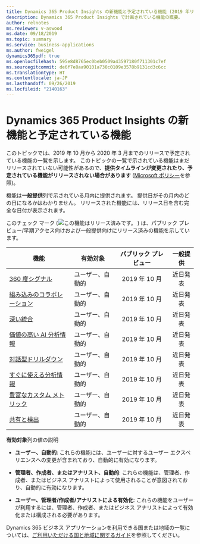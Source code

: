 ```yaml
---
title: Dynamics 365 Product Insights の新機能と予定されている機能 (2019 年リリース ウェーブ 2)
description: Dynamics 365 Product Insights で計画されている機能の概要。
author: relnotes
ms.reviewer: v-aswood
ms.date: 09/18/2019
ms.topic: summary
ms.service: business-applications
ms.author: fweigel
dynamics365pdf: true
ms.openlocfilehash: 595e8d8765ec0beb0509a43597180f711301c7ef
ms.sourcegitcommit: de6f7e8aa90101a730c0109e3578b9131cd3c6cc
ms.translationtype: HT
ms.contentlocale: ja-JP
ms.lasthandoff: 09/26/2019
ms.locfileid: "2140163"
---
```

# <a name="whats-new-and-planned-for-dynamics-365-product-insights"></a>Dynamics 365 Product Insights の新機能と予定されている機能

このトピックでは、2019 年 10 月から 2020 年 3 月までのリリースで予定されている機能の一覧を示します。 このトピックの一覧で示されている機能はまだリリースされていない可能性があるので、**提供タイムラインが変更されたり、予定されている機能がリリースされない場合があります** ([Microsoft ポリシー](https://go.microsoft.com/fwlink/p/?linkid=2007332)を参照)。

機能は**一般提供**列で示されている月内に提供されます。 提供日がその月内のどの日になるかはわかりません。 リリースされた機能には、リリース日を含む完全な日付が表示されます。

このチェック マーク (![この機能はリリース済みです。](/dynamics365-release-plan/media/green-checkmark.png "この機能はリリース済みです。") ) は、パブリック プレビュー/早期アクセス向けおよび一般提供向けにリリース済みの機能を示しています。

| 機能    | 有効対象    |  パブリック プレビュー |  一般提供 | 
| ---------- |---------------- | :---------------: |:--------------: |
 | [360 度シグナル](360-degree-signals.md) | ユーザー、自動的 | 2019 年 10 月|近日発表 | 
 | [組み込みのコラボレーション](built-in-collaboration.md) | ユーザー、自動的 | 2019 年 10 月|近日発表 | 
 | [深い統合](deep-integration.md) | ユーザー、自動的 | 2019 年 10 月|近日発表 | 
 | [価値の高い AI 分析情報](high-value-ai-insights.md) | ユーザー、自動的 | 2019 年 10 月|近日発表 | 
 | [対話型ドリルダウン](interactive-drilldowns.md) | ユーザー、自動的 | 2019 年 10 月|近日発表 | 
 | [すぐに使える分析情報](out-of-the-box-insights.md) | ユーザー、自動的 | 2019 年 10 月|近日発表 | 
 | [豊富なカスタム メトリック](rich-custom-metrics.md) | ユーザー、自動的 | 2019 年 10 月|近日発表 | 
 | [共有と検出](sharing-discovery.md) | ユーザー、自動的 | 2019 年 10 月|近日発表 | 

**有効対象**列の値の説明

- **ユーザー、自動的**: これらの機能には、ユーザーに対するユーザー エクスペリエンスへの変更が含まれており、自動的に有効になります。

- **管理者、作成者、またはアナリスト、自動的**: これらの機能は、管理者、作成者、またはビジネス アナリストによって使用されることが意図されており、自動的に有効になります。

- **ユーザー、管理者/作成者/アナリストによる有効化**: これらの機能をユーザーが利用するには、管理者、作成者、またはビジネス アナリストによって有効化または構成される必要があります。


Dynamics 365 ビジネス アプリケーションを利用できる国または地域の一覧については、[ご利用いただける国と地域に関するガイド](https://aka.ms/dynamics_365_international_availability_deck)を参照してください。 

